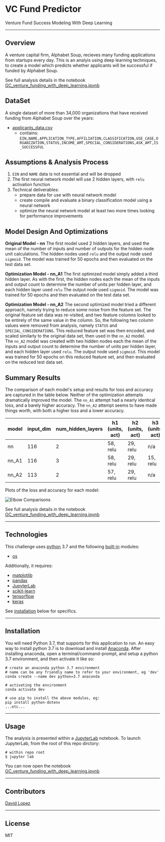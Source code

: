 # VC Fund Predictor
Venture Fund Success Modeling With Deep Learning

---

## Overview
A venture capital firm, Alphabet Soup, recieves many funding applications from startups every day. This is an analyis using deep learning techniques, to create a model which predicts whether applicants will be successful if funded by Alphabet Soup.  

See full analysis details in the notebook [GC_venture_funding_with_deep_learning.ipynb](app/GC_venture_funding_with_deep_learning.ipynb)  


## DataSet
A single dataset of more than 34,000 organizations that have received funding from Alphabet Soup over the years:
- [applicants_data.csv](data/applicants_data.csv)
  - contains: `EIN,NAME,APPLICATION_TYPE,AFFILIATION,CLASSIFICATION,USE_CASE,ORGANIZATION,STATUS,INCOME_AMT,SPECIAL_CONSIDERATIONS,ASK_AMT,IS_SUCCESSFUL`  


## Assumptions & Analysis Process
1) `EIN` and `NAME` data is not essential and will be dropped
2) The first neural network model will use 2 hidden layers, with `relu` activation function
2) Technical deliverables:
    - prepare data for use with neural network model
    - create compile and evaluate a binary classification model using a neural network
    - optimize the neural network model at least two more times looking for performance improvements


## Model Design And Optimizations

**Original Model - nn**
The first model used 2 hidden layers, and used the mean of the number of inputs and number of outputs for the hidden node unit calculations. The hidden nodes used `relu` and the output node used `sigmoid`. The model was trained for 50 epochs and then evaluated on the test data set.

**Optimization Model - nn_A1**
The first optimized model simply added a third hidden layer. As with the first, the hidden nodes each the mean of the inputs and output count to determine the number of units per hidden layer, and each hidden layer used `relu` The output node used `sigmoid`. The model was trained for 50 epochs and then evaluated on the test data set.

**Optimization Model - nn_A2**
The second optimized model tried a different approach, namely trying to reduce some noise from the feature set. The original feature set data was re-visited, and two feature columns looked to be entirely of the same value in the column. So, the following two column values were removed from analysis, namely `STATUS` and `SPECIAL_CONSIDERATIONS`. This reduced feature set was then encoded, and scaled similarly to the original data set, then used in the `nn_A2` model.  
The `nn_A2` model was created with two hidden nodes each the mean of the inputs and output count to determine the number of units per hidden layer, and each hidden layer used `relu`. The output node used `sigmoid`. This model was trained for 50 epochs on this reduced feature set, and then evaluated on the reduced test data set.  

## Summary Results

The comparison of each model's setup and results for loss and accuracy are captured in the table below. Neither of the optimization attempts dramatically improved the model. The `nn_A1` attempt had a nearly identical loss, and a barely higher accuracy. The `nn_A2` attempt seems to have made things worth, with both a higher loss and a lower accuracy.

| model | input_dim | num_hidden_layers | h1 (units, act) | h2 (units, act) | h3 (units, act) | output (units, act) | Epochs | Loss | Accuracy |
| :--- | --- | --- | --- | --- | --- | --- | --- | --- | --- |
| nn | 116 | 2 | 58, relu | 29, relu | n/a | 1, sigmoid | `50` | `0.555` | `0.727` |
| nn_A1 | 116 | 3 | 58, relu | 29, relu | 15, relu | 1, sigmoid | `50` | `0.554` | `0.731` |
| nn_A2 | 113 | 2 | 57, relu | 29, relu | n/a | 1, sigmoid | `50` | `0.618` | `0.6858` |



Plots of the loss and accuracy for each model:   

![Elbow Comparisons](media/elbow_comparison.png)  


See full analysis details in the notebook [GC_venture_funding_with_deep_learning.ipynb](app/GC_venture_funding_with_deep_learning.ipynb) 

---

## Technologies

This challenge uses [python](https://www.python.org/) 3.7 and the following [built-in](https://docs.python.org/3/py-modindex.html) modules:
- [os](https://docs.python.org/3/library/os.html#module-os)

Additionally, it requires:
- [matplotlib](https://matplotlib.org/)
- [pandas](https://pandas.pydata.org/)
- [JupyterLab](https://jupyterlab.readthedocs.io/en/stable/)
- [scikit-learn](https://scikit-learn.org/stable/index.html)
- [tensorflow](https://www.tensorflow.org/)
- [keras](https://keras.io/)



See [installation](#installation) below for specifics.

---

## Installation

You will need Python 3.7, that supports for this application to run. An easy way to install python 3.7 is to download and install [Anaconda](https://www.anaconda.com/products/individual). After installing anaconda, open a terminal/command-prompt, and setup a python 3.7 environment, and then activate it like so:

```
# create an anaconda python 3.7 environment
# name can be any friendly name to refer to your environment, eg 'dev'
conda create --name dev python=3.7 anaconda

# activating the environment
conda activate dev

# use pip to install the above modules, eg:
pip install python-dotenv
...etc...
```


---

## Usage

The analysis is presented within a [JupyterLab](https://jupyterlab.readthedocs.io/en/stable/) notebook. To launch JupyterLab, from the root of this repo dirctory:

```
# within repo root 
$ jupyter lab
```
You can now open the notebook [GC_venture_funding_with_deep_learning.ipynb](app/GC_venture_funding_with_deep_learning.ipynb)  

---

## Contributors

[David Lopez](https://github.com/sububer)

---

## License

MIT